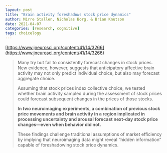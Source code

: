 ```yaml
---
layout: post
title: "Brain activity foreshadows stock price dynamics"
author: Mirre Stallen, Nicholas Borg, & Brian Knutson
date: 2021-04-07
categories: [research, cognitive]
tags: choicelogy
---
```


[https://www.jneurosci.org/content/41/14/3266](https://www.jneurosci.org/content/41/14/3266)

> Many try but fail to consistently forecast changes in stock prices. New evidence, however, suggests that anticipatory affective brain activity may not only predict individual choice, but also may forecast aggregate choice. 
>
> Assuming that stock prices index collective choice, we tested whether brain activity sampled during the assessment of stock prices could forecast subsequent changes in the prices of those stocks. 
>
> **In two neuroimaging experiments, a combination of previous stock price movements and brain activity in a region implicated in processing uncertainty and arousal forecast next-day stock price changes—even when behavior did not.** 
>
> These findings challenge traditional assumptions of market efficiency by implying that neuroimaging data might reveal “hidden information” capable of foreshadowing stock price dynamics.
